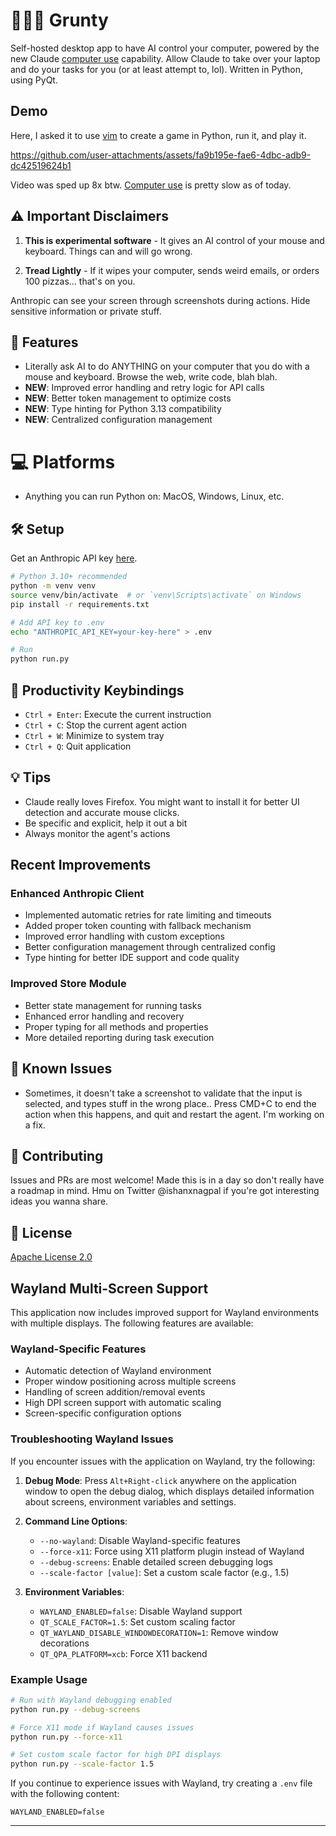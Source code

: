 # 👨🏽‍💻 Grunty

Self-hosted desktop app to have AI control your computer, powered by the new Claude [computer use](https://www.anthropic.com/news/3-5-models-and-computer-use) capability. Allow Claude to take over your laptop and do your tasks for you (or at least attempt to, lol). Written in Python, using PyQt.

## Demo
Here, I asked it to use [vim](https://vim.rtorr.com/) to create a game in Python, run it, and play it.

https://github.com/user-attachments/assets/fa9b195e-fae6-4dbc-adb9-dc42519624b1

Video was sped up 8x btw. [Computer use](https://www.anthropic.com/news/3-5-models-and-computer-use) is pretty slow as of today.

## ⚠️ Important Disclaimers

1. **This is experimental software** - It gives an AI control of your mouse and keyboard. Things can and will go wrong.

2. **Tread Lightly** - If it wipes your computer, sends weird emails, or orders 100 pizzas... that's on you. 

Anthropic can see your screen through screenshots during actions. Hide sensitive information or private stuff.

## 🎯 Features
- Literally ask AI to do ANYTHING on your computer that you do with a mouse and keyboard. Browse the web, write code, blah blah.
- **NEW**: Improved error handling and retry logic for API calls
- **NEW**: Better token management to optimize costs
- **NEW**: Type hinting for Python 3.13 compatibility
- **NEW**: Centralized configuration management

# 💻 Platforms
- Anything you can run Python on: MacOS, Windows, Linux, etc.

## 🛠️ Setup

Get an Anthropic API key [here]([https://console.anthropic.com/keys](https://console.anthropic.com/dashboard)).

```bash
# Python 3.10+ recommended
python -m venv venv
source venv/bin/activate  # or `venv\Scripts\activate` on Windows
pip install -r requirements.txt

# Add API key to .env
echo "ANTHROPIC_API_KEY=your-key-here" > .env

# Run
python run.py
```

## 🔑 Productivity Keybindings
- `Ctrl + Enter`: Execute the current instruction
- `Ctrl + C`: Stop the current agent action
- `Ctrl + W`: Minimize to system tray
- `Ctrl + Q`: Quit application

## 💡 Tips
- Claude really loves Firefox. You might want to install it for better UI detection and accurate mouse clicks.
- Be specific and explicit, help it out a bit
- Always monitor the agent's actions

## Recent Improvements

### Enhanced Anthropic Client
- Implemented automatic retries for rate limiting and timeouts
- Added proper token counting with fallback mechanism
- Improved error handling with custom exceptions
- Better configuration management through centralized config
- Type hinting for better IDE support and code quality

### Improved Store Module
- Better state management for running tasks
- Enhanced error handling and recovery
- Proper typing for all methods and properties
- More detailed reporting during task execution

## 🐛 Known Issues

- Sometimes, it doesn't take a screenshot to validate that the input is selected, and types stuff in the wrong place.. Press CMD+C to end the action when this happens, and quit and restart the agent. I'm working on a fix.

## 🤝 Contributing

Issues and PRs are most welcome! Made this is in a day so don't really have a roadmap in mind. Hmu on Twitter @ishanxnagpal if you're got interesting ideas you wanna share. 

## 📄 License

[Apache License 2.0](LICENSE)

## Wayland Multi-Screen Support

This application now includes improved support for Wayland environments with multiple displays. The following features are available:

### Wayland-Specific Features

- Automatic detection of Wayland environment
- Proper window positioning across multiple screens
- Handling of screen addition/removal events
- High DPI screen support with automatic scaling
- Screen-specific configuration options

### Troubleshooting Wayland Issues

If you encounter issues with the application on Wayland, try the following:

1. **Debug Mode**: Press `Alt+Right-click` anywhere on the application window to open the debug dialog, which displays detailed information about screens, environment variables and settings.

2. **Command Line Options**:
   - `--no-wayland`: Disable Wayland-specific features
   - `--force-x11`: Force using X11 platform plugin instead of Wayland
   - `--debug-screens`: Enable detailed screen debugging logs
   - `--scale-factor [value]`: Set a custom scale factor (e.g., 1.5)

3. **Environment Variables**:
   - `WAYLAND_ENABLED=false`: Disable Wayland support
   - `QT_SCALE_FACTOR=1.5`: Set custom scaling factor
   - `QT_WAYLAND_DISABLE_WINDOWDECORATION=1`: Remove window decorations
   - `QT_QPA_PLATFORM=xcb`: Force X11 backend

### Example Usage

```bash
# Run with Wayland debugging enabled
python run.py --debug-screens

# Force X11 mode if Wayland causes issues
python run.py --force-x11

# Set custom scale factor for high DPI displays
python run.py --scale-factor 1.5
```

If you continue to experience issues with Wayland, try creating a `.env` file with the following content:

```
WAYLAND_ENABLED=false
```

---
